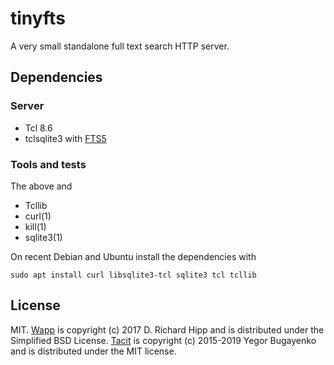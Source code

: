 # tinyfts

A very small standalone full text search HTTP server.

## Dependencies

### Server

* Tcl 8.6
* tclsqlite3 with [FTS5](https://sqlite.org/fts5.html)

### Tools and tests

The above and
* Tcllib
* curl(1)
* kill(1)
* sqlite3(1)

On recent Debian and Ubuntu install the dependencies with

```none
sudo apt install curl libsqlite3-tcl sqlite3 tcl tcllib
```

## License

MIT.  [Wapp](wapp.tcl.tk/) is copyright (c) 2017 D. Richard Hipp and is
distributed under the Simplified BSD License.
[Tacit](https://github.com/yegor256/tacit) is copyright (c) 2015-2019
Yegor Bugayenko and is distributed under the MIT license.
